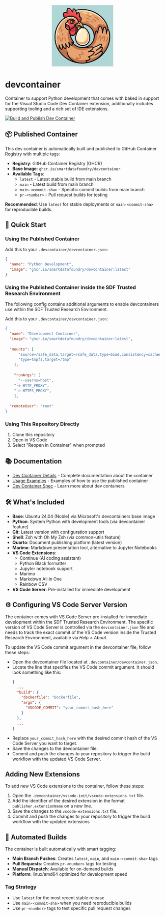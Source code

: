 <div align="center">
  <img src="assets/ouroboros-chicken-logo.png" alt="devcontainer logo" width="200" height="200">
</div>

# devcontainer

Container to support Python development that comes with baked in support for the Visual Studio Code Dev Container extension, additionally includes supporting tooling and a rich set of IDE extensions.

[![Build and Publish Dev Container](https://github.com/smartdatafoundry/devcontainer/actions/workflows/build-devcontainer.yml/badge.svg)](https://github.com/smartdatafoundry/devcontainer/actions/workflows/build-devcontainer.yml)

## 📦 Published Container

This dev container is automatically built and published to GitHub Container Registry with multiple tags:

- **Registry**: GitHub Container Registry (GHCR)  
- **Base Image**: `ghcr.io/smartdatafoundry/devcontainer`
- **Available Tags**:
  - `latest` - Latest stable build from main branch
  - `main` - Latest build from main branch  
  - `main-<commit-sha>` - Specific commit builds from main branch
  - `pr-<number>` - Pull request builds for testing

**Recommended**: Use `latest` for stable deployments or `main-<commit-sha>` for reproducible builds.

## 🚀 Quick Start

### Using the Published Container

Add this to your `.devcontainer/devcontainer.json`:

```json
{
  "name": "Python Development",
  "image": "ghcr.io/smartdatafoundry/devcontainer:latest"
}
```

### Using the Published Container inside the SDF Trusted Research Environment

The following config contains additional arguments to enable devcontainers use
within the SDF Trusted Research Environment.

Add this to your `.devcontainer/devcontainer.json`:

```json
{
  "name": "Development Container",
  "image": "ghcr.io/smartdatafoundry/devcontainer:latest",

  "mounts": [
	  "source=/safe_data,target=/safe_data,type=bind,consistency=cached",
	  "type=tmpfs,target=/tmp"
	],

	"runArgs": [
	  "--userns=host",
    "-e HTTP_PROXY",
    "-e HTTPS_PROXY",
	],

  "remoteUser": "root"
}
```

### Using This Repository Directly

1. Clone this repository
2. Open in VS Code
3. Select "Reopen in Container" when prompted

## 📚 Documentation

- [Dev Container Details](DEVCONTAINER.md) - Complete documentation about the container
- [Usage Examples](examples/USAGE.md) - Examples of how to use the published container
- [Dev Container Spec](https://containers.dev) - Learn more about dev containers

## 🛠️ What's Included

- **Base**: Ubuntu 24.04 (Noble) via Microsoft's devcontainers base image
- **Python**: System Python with development tools (via devcontainer feature)
- **Git**: Latest version with configuration support
- **Shell**: Zsh with Oh My Zsh (via common-utils feature)
- **Quarto**: Document publishing platform (latest version)
- **Marimo**: Markdown presentation tool, alternative to Jupyter Notebooks
- **VS Code Extensions**:
  - Continue (AI coding assistant)
  - Python Black formatter
  - Jupyter notebook support
  - Marimo
  - Markdown All in One
  - Rainbow CSV
- **VS Code Server**: Pre-installed for immediate development

## ⚙️ Configuring VS Code Server Version

The container comes with VS Code Server pre-installed for immediate development
within the SDF Trusted Research Environment. The specific version of VS Code 
Server is controlled via the `devcontainer.json` file and needs to track the 
exact commit of the VS Code version inside the Trusted Research Environment,
available via _Help > About_.

To update the VS Code commit argument in the devcontainer file, follow these steps:
- Open the devcontainer file located at `.devcontainer/devcontainer.json`.
- Locate the line that specifies the VS Code commit argument. It should look something like this:
  ```json
  {
    ...
    "build": {
      "dockerfile": "Dockerfile",
      "args": {
        "VSCODE_COMMIT": "your_commit_hash_here"
      }
    },
    ...
  }
  ```
- Replace `your_commit_hash_here` with the desired commit hash of the VS Code Server you want to target.
- Save the changes to the devcontainer file.
- Commit and push the changes to your repository to trigger the build workflow with the updated VS Code Server.

## Adding New Extensions
To add new VS Code extensions to the container, follow these steps:
1. Open the `.devcontainer/vscode-init/vscode-extensions.txt` file.
2. Add the identifier of the desired extension in the format `publisher.extensionName` on a new line.
3. Save the changes to the `vscode-extensions.txt` file.
4. Commit and push the changes to your repository to trigger the build workflow with the updated extensions

## 🔄 Automated Builds

The container is built automatically with smart tagging:

- **Main Branch Pushes**: Creates `latest`, `main`, and `main-<commit-sha>` tags
- **Pull Requests**: Creates `pr-<number>` tags for testing
- **Manual Dispatch**: Available for on-demand builds
- **Platform**: linux/amd64 optimized for development speed

### Tag Strategy
- Use `latest` for the most recent stable release
- Use `main-<commit-sha>` when you need reproducible builds
- Use `pr-<number>` tags to test specific pull request changes
